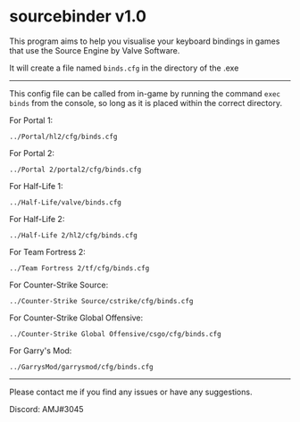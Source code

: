 # sourcebinder v1.0
This program aims to help you visualise your keyboard bindings in games that use the Source Engine by Valve Software.

It will create a file named `binds.cfg` in the directory of the .exe

<hr>

This config file can be called from in-game by running the command `exec binds` from the console, so long as it is placed within the correct directory.

For Portal 1:

  `../Portal/hl2/cfg/binds.cfg`
  
For Portal 2:

  `../Portal 2/portal2/cfg/binds.cfg`
  
For Half-Life 1:

  `../Half-Life/valve/binds.cfg`
  
For Half-Life 2:

  `../Half-Life 2/hl2/cfg/binds.cfg`
  
For Team Fortress 2:

  `../Team Fortress 2/tf/cfg/binds.cfg`
  
For Counter-Strike Source:

  `../Counter-Strike Source/cstrike/cfg/binds.cfg`
  
For Counter-Strike Global Offensive:

  `../Counter-Strike Global Offensive/csgo/cfg/binds.cfg`
  
For Garry's Mod:

  `../GarrysMod/garrysmod/cfg/binds.cfg`
  
<hr>

Please contact me if you find any issues or have any suggestions.

Discord: AMJ#3045

